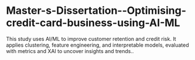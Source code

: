 # Master-s-Dissertation--Optimising-credit-card-business-using-AI-ML
This study uses AI/ML to improve customer retention and credit risk. It applies clustering, feature engineering, and interpretable models, evaluated with metrics and XAI to uncover insights and trends..
